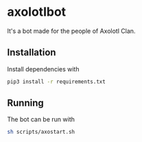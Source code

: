 # axolotlbot
It's a bot made for the people of Axolotl Clan.

## Installation

Install dependencies with
```bash
pip3 install -r requirements.txt
```

## Running

The bot can be run with
```bash
sh scripts/axostart.sh
```
